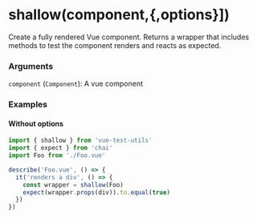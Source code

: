 # shallow(component,{,options}])

Create a fully rendered Vue component. Returns a wrapper that includes methods to test the component renders and reacts as expected.

### Arguments

`component` (`Component`): A vue component

### Examples

#### Without options

```js
import { shallow } from 'vue-test-utils'
import { expect } from 'chai'
import Foo from './Foo.vue'

describe('Foo.vue', () => {
  it('renders a div', () => {
    const wrapper = shallow(Foo)
    expect(wrapper.props(div)).to.equal(true)
  })
})
```